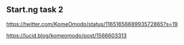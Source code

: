 ## Start.ng task 2

https://twitter.com/KomeOmodo/status/1165165668993572865?s=19

https://lucid.blog/komeomodo/post/1566603313


